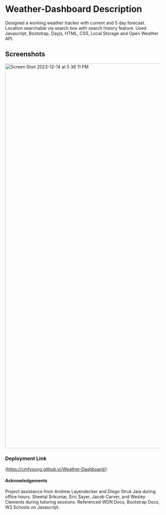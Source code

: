 # Weather-Dashboard Description
Designed a working weather tracker with current and 5 day forecast. Location searchable via search box with search history feature. Used Javascript, Bootstrap, Dayjs, HTML, CSS, Local Storage and Open Weather API. 

## Screenshots
<img width="1243" alt="Screen Shot 2023-12-14 at 5 38 11 PM" src="https://github.com/cmfyoung/Weather-Dashboard/assets/150183426/20b6c27b-b656-4098-8ebc-ef0739bbc885">


### Deployment Link 

(https://cmfyoung.github.io/Weather-Dashboard/)
#### Acknowledgements 

Project assistance from Andrew Layendecker and Diego Struk Jaia during office hours. Sheetal Srikumar, Eric Sayer, Jacob Carver, and Wesley Clements during tutoring sessions. Referenced WDN Docs, Bootstrap Docs, W3 Schools on Javascript.
